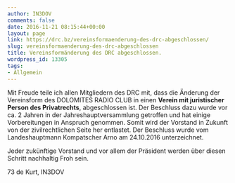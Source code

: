 ```yaml
---
author: IN3DOV
comments: false
date: 2016-11-21 08:15:44+00:00
layout: page
link: https://drc.bz/vereinsformaenderung-des-drc-abgeschlossen/
slug: vereinsformaenderung-des-drc-abgeschlossen
title: Vereinsformänderung des DRC abgeschlossen.
wordpress_id: 13305
tags:
- Allgemein
---
```


Mit Freude teile ich allen Mitgliedern des DRC mit, dass die Änderung der Vereinsform des DOLOMITES RADIO CLUB in einen **Verein mit juristischer Person des Privatrechts**, abgeschlossen ist. Der Beschluss dazu wurde vor ca. 2 Jahren in der Jahreshauptversammlung getroffen und hat einige Vorbereitungen in Anspruch genommen. Somit wird der Vorstand in Zukunft von der zivilrechtlichen Seite her entlastet. Der Beschluss wurde vom Landeshauptmann Kompatscher Arno am 24.10.2016 unterzeichnet.


Jeder zukünftige Vorstand und vor allem der Präsident werden über diesen Schritt nachhaltig Froh sein.

73 de Kurt, IN3DOV
